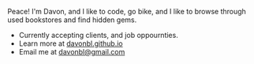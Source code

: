 Peace! I'm Davon, and I like to code, go bike, and I like to browse through used bookstores and find hidden gems. 



- Currently accepting clients, and job oppournties.
- Learn more at [davonbl.github.io](www.davonbl.github.io)
- Email me at davonbl@gmail.com

<!--START_SECTION:waka-->


<!--END_SECTION:waka-->
<!--
Here is my <a href = 'davonbl.github.io'>website</a> for more info.
**davonbl/davonbl** is a ✨ _special_ ✨ repository because its `README.md` (this file) appears on your GitHub profile.
### Hi there 👋
Here are some ideas to get you started:

Peace! I'm Davon, and I am an upcoming Software Engineer. Outside of my tech pursuits, I like to bike, go to used Bookstores and finding hidden gems, and attending to comedy stand-up shows. 

- 🔭 I’m currently working on ...
- 🌱 I’m currently learning ...
- 👯 I’m looking to collaborate on ...
- 🤔 I’m looking for help with ...
- 💬 Ask me about ...
- 📫 How to reach me: ...
- 😄 Pronouns: ...
- ⚡ Fun fact: ...
-->


